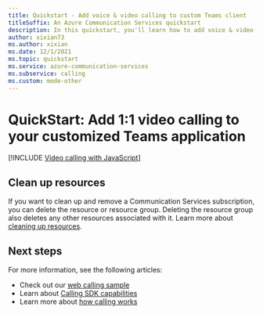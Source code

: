 ```yaml
---
title: Quickstart - Add voice & video calling to custom Teams client
titleSuffix: An Azure Communication Services quickstart
description: In this quickstart, you'll learn how to add voice & video-calling capabilities to your custom Teams app using Azure Communication Services.
author: xixian73
ms.author: xixian
ms.date: 12/1/2021
ms.topic: quickstart
ms.service: azure-communication-services
ms.subservice: calling
ms.custom: mode-other
---
```


# QuickStart: Add 1:1 video calling to your customized Teams application

[!INCLUDE [Video calling with JavaScript](./includes/custom-teams-endpoint/voice-video-calling-cte-javascript.md)]

## Clean up resources
If you want to clean up and remove a Communication Services subscription, you can delete the resource or resource group. Deleting the resource group also deletes any other resources associated with it. Learn more about [cleaning up resources](../create-communication-resource.md?pivots=platform-azp&tabs=windows#clean-up-resources).

## Next steps
For more information, see the following articles:

- Check out our [web calling sample](../../samples/web-calling-sample.md)
- Learn about [Calling SDK capabilities](./getting-started-with-calling.md?pivots=platform-web)
- Learn more about [how calling works](../../concepts/voice-video-calling/about-call-types.md)
